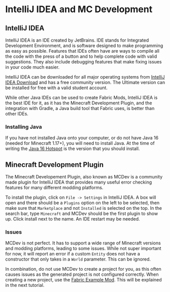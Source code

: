 # IntelliJ IDEA and MC Development

## IntelliJ IDEA

IntelliJ IDEA is an IDE created by JetBrains. 
IDE stands for Integrated Development Environment, and is software designed to make programming as easy as possible. 
Features that IDEs often have are ways to compile all the code with the press of a button and to help complete code with valid suggestions. They also include debugging features that make fixing issues in your code much easier.

IntelliJ IDEA can be downloaded for all major operating systems from [IntelliJ IDEA Download](https://www.jetbrains.com/idea/download/) and has a free community version. The Ultimate version can be installed for free with a valid student account.

While other Java IDEs can be used to create Fabric Mods, IntelliJ IDEA is the best IDE for it, as it has the Minecraft Development Plugin, and the integration with Gradle, a Java build tool that Fabric uses, is better than other IDEs.

### Installing Java

If you have not installed Java onto your computer, or do not have Java 16 (needed for Minecraft 1.17+), you will need to install Java.
At the time of writing the [Java 16 Hotspot](https://adoptopenjdk.net/?variant=openjdk16&jvmVariant=hotspot) is the version that you should install. 

## Minecraft Development Plugin

The Minecraft Developement Plugin, also known as MCDev is a community made plugin for IntelliJ IDEA that provides many useful error checking features for many different modding platforms. 

To install the plugin, click on `File -> Settings` in IntelliJ IDEA. 
A box will open and there should be a `Plugins` option on the left to be selected, then make sure that `Marketplace` and not `Installed` is selected on the top. 
In the search bar, type `Minecraft` and MCDev should be the first plugin to show up. 
Click install next to the name. An IDE restart may be needed.

### Issues

MCDev is not perfect. It has to support a wide range of Minecraft versions and modding platforms, leading to some issues. While not super important for now, it will report an error if a custom `Entity` does not have a constructor that only takes in a `World` parameter. This can be ignored. 

In combination, do not use MCDev to create a project for you, as this often causes issues as the generated project is not configured correctly. When creating a new project, use the [Fabric Example Mod](https://github.com/fabricMC/fabric-example-mod). This will be explained in the next tutorial.
